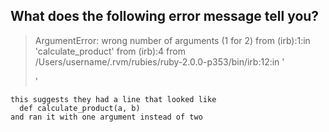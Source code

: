 ## What does the following error message tell you?
>  ArgumentError: wrong number of arguments (1 for 2)
>   from (irb):1:in 'calculate_product'
>   from (irb):4
>   from /Users/username/.rvm/rubies/ruby-2.0.0-p353/bin/irb:12:in '<main>'
```
this suggests they had a line that looked like
  def calculate_product(a, b)
and ran it with one argument instead of two
```
